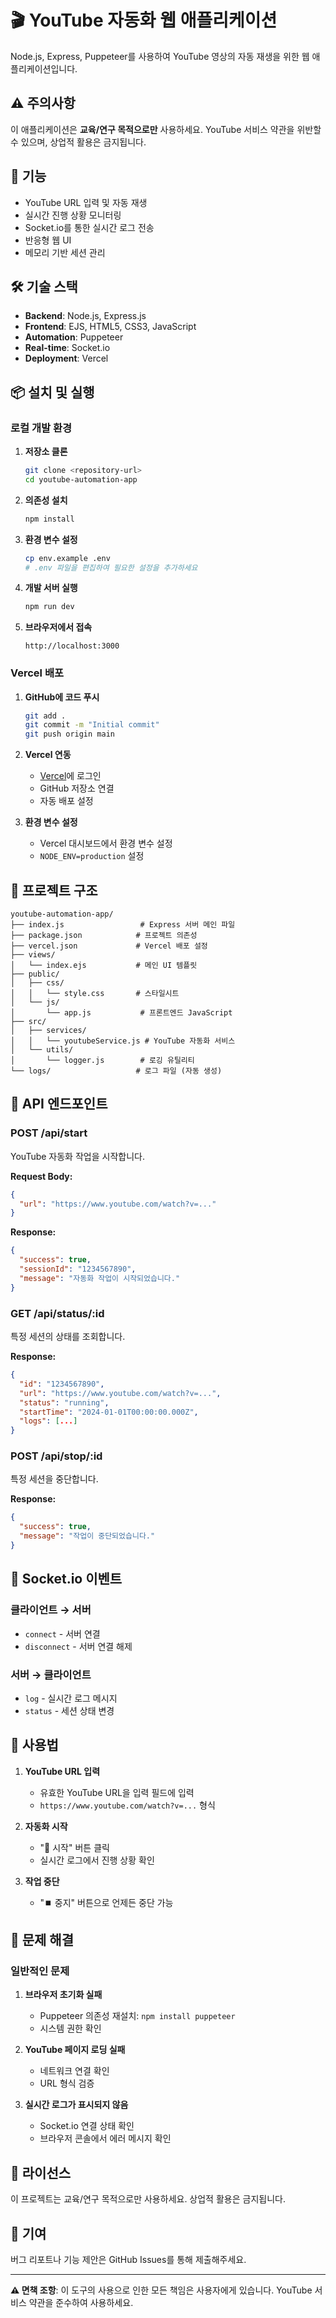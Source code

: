 # 🎬 YouTube 자동화 웹 애플리케이션

Node.js, Express, Puppeteer를 사용하여 YouTube 영상의 자동 재생을 위한 웹 애플리케이션입니다.

## ⚠️ 주의사항

이 애플리케이션은 **교육/연구 목적으로만** 사용하세요. YouTube 서비스 약관을 위반할 수 있으며, 상업적 활용은 금지됩니다.

## 🚀 기능

- YouTube URL 입력 및 자동 재생
- 실시간 진행 상황 모니터링
- Socket.io를 통한 실시간 로그 전송
- 반응형 웹 UI
- 메모리 기반 세션 관리

## 🛠️ 기술 스택

- **Backend**: Node.js, Express.js
- **Frontend**: EJS, HTML5, CSS3, JavaScript
- **Automation**: Puppeteer
- **Real-time**: Socket.io
- **Deployment**: Vercel

## 📦 설치 및 실행

### 로컬 개발 환경

1. **저장소 클론**
   ```bash
   git clone <repository-url>
   cd youtube-automation-app
   ```

2. **의존성 설치**
   ```bash
   npm install
   ```

3. **환경 변수 설정**
   ```bash
   cp env.example .env
   # .env 파일을 편집하여 필요한 설정을 추가하세요
   ```

4. **개발 서버 실행**
   ```bash
   npm run dev
   ```

5. **브라우저에서 접속**
   ```
   http://localhost:3000
   ```

### Vercel 배포

1. **GitHub에 코드 푸시**
   ```bash
   git add .
   git commit -m "Initial commit"
   git push origin main
   ```

2. **Vercel 연동**
   - [Vercel](https://vercel.com)에 로그인
   - GitHub 저장소 연결
   - 자동 배포 설정

3. **환경 변수 설정**
   - Vercel 대시보드에서 환경 변수 설정
   - `NODE_ENV=production` 설정

## 📁 프로젝트 구조

```
youtube-automation-app/
├── index.js                 # Express 서버 메인 파일
├── package.json            # 프로젝트 의존성
├── vercel.json             # Vercel 배포 설정
├── views/
│   └── index.ejs           # 메인 UI 템플릿
├── public/
│   ├── css/
│   │   └── style.css       # 스타일시트
│   └── js/
│       └── app.js           # 프론트엔드 JavaScript
├── src/
│   ├── services/
│   │   └── youtubeService.js # YouTube 자동화 서비스
│   └── utils/
│       └── logger.js        # 로깅 유틸리티
└── logs/                   # 로그 파일 (자동 생성)
```

## 🔧 API 엔드포인트

### POST /api/start
YouTube 자동화 작업을 시작합니다.

**Request Body:**
```json
{
  "url": "https://www.youtube.com/watch?v=..."
}
```

**Response:**
```json
{
  "success": true,
  "sessionId": "1234567890",
  "message": "자동화 작업이 시작되었습니다."
}
```

### GET /api/status/:id
특정 세션의 상태를 조회합니다.

**Response:**
```json
{
  "id": "1234567890",
  "url": "https://www.youtube.com/watch?v=...",
  "status": "running",
  "startTime": "2024-01-01T00:00:00.000Z",
  "logs": [...]
}
```

### POST /api/stop/:id
특정 세션을 중단합니다.

**Response:**
```json
{
  "success": true,
  "message": "작업이 중단되었습니다."
}
```

## 🔌 Socket.io 이벤트

### 클라이언트 → 서버
- `connect` - 서버 연결
- `disconnect` - 서버 연결 해제

### 서버 → 클라이언트
- `log` - 실시간 로그 메시지
- `status` - 세션 상태 변경

## 📝 사용법

1. **YouTube URL 입력**
   - 유효한 YouTube URL을 입력 필드에 입력
   - `https://www.youtube.com/watch?v=...` 형식

2. **자동화 시작**
   - "🚀 시작" 버튼 클릭
   - 실시간 로그에서 진행 상황 확인

3. **작업 중단**
   - "⏹️ 중지" 버튼으로 언제든 중단 가능

## 🐛 문제 해결

### 일반적인 문제

1. **브라우저 초기화 실패**
   - Puppeteer 의존성 재설치: `npm install puppeteer`
   - 시스템 권한 확인

2. **YouTube 페이지 로딩 실패**
   - 네트워크 연결 확인
   - URL 형식 검증

3. **실시간 로그가 표시되지 않음**
   - Socket.io 연결 상태 확인
   - 브라우저 콘솔에서 에러 메시지 확인

## 📄 라이선스

이 프로젝트는 교육/연구 목적으로만 사용하세요. 상업적 활용은 금지됩니다.

## 🤝 기여

버그 리포트나 기능 제안은 GitHub Issues를 통해 제출해주세요.

---

**⚠️ 면책 조항**: 이 도구의 사용으로 인한 모든 책임은 사용자에게 있습니다. YouTube 서비스 약관을 준수하여 사용하세요.
